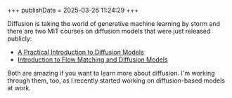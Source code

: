+++
publishDate = 2025-03-26 11:24:29
+++

Diffusion is taking the world of generative machine learning by storm and there
are two MIT courses on diffusion models that were just released publicly:

- [A Practical Introduction to Diffusion Models](https://www.practical-diffusion.org/)
- [Introduction to Flow Matching and Diffusion Models](https://diffusion.csail.mit.edu/)

Both are amazing if you want to learn more about diffusion. I'm working through
them, too, as I recently started working on diffusion-based models at work.

